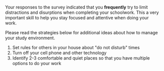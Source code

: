
Your responses to the survey indicated that you **frequently** try to limit distractions and disurptions when completing your schoolwork. This a very important skill to help you stay focused and attentive when doing your work. 

Please read the strategies below for additional ideas about how to manage your study environment.

1.	Set rules for others in your house about "do not disturb" times
2.	Turn off your cell phone and other technology
3.	Identify 2-3 comfortable and quiet places so that you have multiple options to do your work



